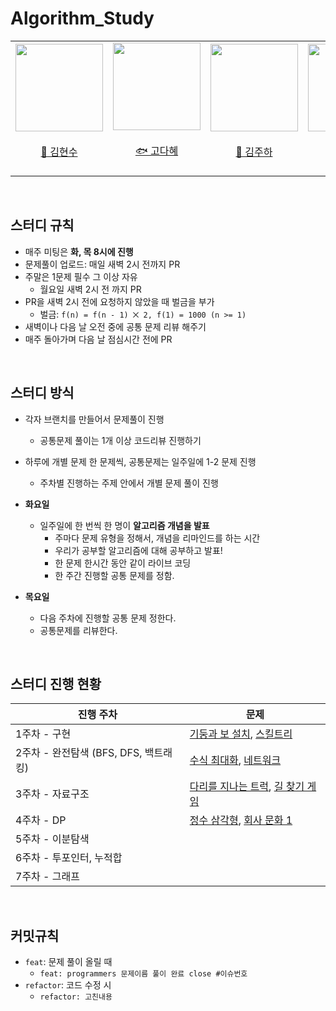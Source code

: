 # Algorithm_Study
<div align="center">
    <table>
        <tr>
            <td height="140px" align="center"> <a href="https://github.com/footdev">
                <img src="https://avatars.githubusercontent.com/footdev" width="140px" /> <br><br> 👑 김현수 <br> <br></td>
            <td height="140px" align="center"> <a href="https://github.com/KodaHye">
                <img src="https://avatars.githubusercontent.com/KodaHye" width="140px" /> <br><br> 🐟 고다혜 <br><br></td>
            <td height="140px" align="center"> <a href="https://github.com/Holdm2t1ght">
                <img src="https://avatars.githubusercontent.com/Holdm2t1ght" width="140px" /> <br><br> 🎀 김주하 <br><br></td>
            <td height="140px" align="center"> <a href="https://github.com/sseq007">
                <img src="https://avatars.githubusercontent.com/sseq007" width="140px" /> <br><br> 🐲 신준호 <br> <br></td>
            <td height="140px" align="center"> <a href="https://github.com/gudtjr2949">
                <img src="https://avatars.githubusercontent.com/gudtjr2949" width="140px" /> <br><br> 🐰 이형석 <br> <br></td>
        </tr>
    </table>
</div>

<br>

## 스터디 규칙

* 매주 미팅은 **화, 목 8시에 진행**
* 문제풀이 업로드: 매일 새벽 2시 전까지 PR
* 주말은 1문제 필수 그 이상 자유
  * 월요일 새벽 2시 전 까지 PR
* PR을 새벽 2시 전에 요청하지 않았을 때 벌금을 부가
    * 벌금: `f(n) = f(n - 1) ⨉ 2, f(1) = 1000 (n >= 1)`
* 새벽이나 다음 날 오전 중에 공통 문제 리뷰 해주기
* 매주 돌아가며 다음 날 점심시간 전에 PR

<br>

## 스터디 방식
* 각자 브랜치를 만들어서 문제풀이 진행
  * 공통문제 풀이는 1개 이상 코드리뷰 진행하기
* 하루에 개별 문제 한 문제씩, 공통문제는 일주일에 1-2 문제 진행
  * 주차별 진행하는 주제 안에서 개별 문제 풀이 진행
  
* **화요일**
  * 일주일에 한 번씩 한 명이 **알고리즘 개념을 발표**
    * 주마다 문제 유형을 정해서, 개념을 리마인드를 하는 시간
    * 우리가 공부할 알고리즘에 대해 공부하고 발표!
    * 한 문제 한시간 동안 같이 라이브 코딩
    * 한 주간 진행할 공통 문제를 정함.
* **목요일**
  * 다음 주차에 진행할 공통 문제 정한다.
  * 공통문제를 리뷰한다.


<br>

##  스터디 진행 현황

| 진행 주차                       | 문제                                                                                                                                                   |
|-----------------------------|------------------------------------------------------------------------------------------------------------------------------------------------------|
| 1주차 - 구현                    | [기둥과 보 설치](https://school.programmers.co.kr/learn/courses/30/lessons/60061), [스킬트리](https://school.programmers.co.kr/learn/courses/30/lessons/49993) |
| 2주차 - 완전탐색 (BFS, DFS, 백트래킹) | [수식 최대화](https://school.programmers.co.kr/learn/courses/30/lessons/67257), [네트워크](https://school.programmers.co.kr/learn/courses/30/lessons/43162) |
| 3주차 - 자료구조                  |   [다리를 지나는 트럭](https://school.programmers.co.kr/learn/courses/30/lessons/42583), [길 찾기 게임](https://school.programmers.co.kr/learn/courses/30/lessons/42892) |
| 4주차 - DP                    |   [정수 삼각형](https://school.programmers.co.kr/learn/courses/30/lessons/43105), [회사 문화 1](https://www.acmicpc.net/problem/14267) |
| 5주차 - 이분탐색                  |                                                                                                                                                      |
| 6주차 - 투포인터, 누적합             |                                                                                                                                                      |
| 7주차 - 그래프                   |                                                                                                                                                      |

<br>


## 커밋규칙

* `feat`: 문제 풀이 올릴 때
  * `feat: programmers 문제이름 풀이 완료 close #이슈번호`
* `refactor`: 코드 수정 시
  * `refactor: 고친내용`
